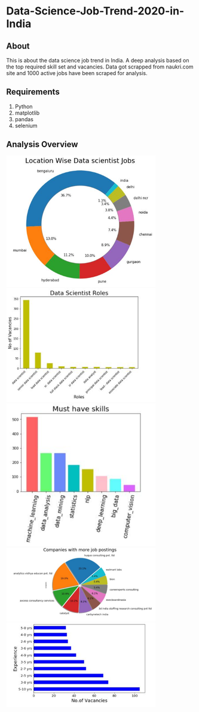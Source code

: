 # Data-Science-Job-Trend-2020-in-India
## About
This is about the data science job trend in India. A deep analysis based on the top required skill set and vacancies. Data got scrapped from naukri.com site and 
1000 active jobs have been scraped for analysis.

## Requirements
1. Python
2. matplotlib
3. pandas
4. selenium

## Analysis Overview

<img src="Images/Capture1.JPG" width=400>  <img src="Images/Capture3.JPG" width=400>  <img src="Images/Capture5.JPG" width=400>
<img src="Images/Capture2.JPG" width=400>  <img src="Images/Capture4.JPG" width=400>

